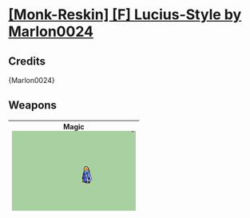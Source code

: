 # [\[Monk-Reskin\] \[F\] Lucius-Style by Marlon0024](./)
## Credits

{Marlon0024}

## Weapons

| <b>Magic</b><br/><img alt="Magic animation" src="./6.%20Magic/Magic.gif"/> |
| :---: |
